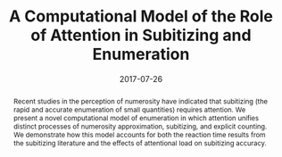 ---
title: 'A Computational Model of the Role of Attention in Subitizing and Enumeration'

# Authors
# If you created a profile for a user (e.g. the default `admin` user), write the username (folder name) here
# and it will be replaced with their full name and linked to their profile.
authors:
  - Gordon Briggs
  - admin
  - Paul F. Bello

# Author notes (optional)
# author_notes:
#   - 'Equal contribution'
#   - 'Equal contribution'

date: '2017-07-26'
doi: ''

# Schedule page publish date (NOT publication's date).
publishDate: '2017-01-01T00:00:00Z'

# Publication type.
# Legend: 0 = Uncategorized; 1 = Conference paper; 2 = Journal article;
# 3 = Preprint / Working Paper; 4 = Report; 5 = Book; 6 = Book section;
# 7 = Thesis; 8 = Patent
publication_types: ['1']

# Publication name and optional abbreviated publication name.
publication: In *Proceedings of the 39th Annual Meeting of the Cognitive Science Society*
publication_short: In *CogSci 2017*

abstract: "Recent studies in the perception of numerosity have indicated that subitizing (the rapid and accurate enumeration of small quantities) requires attention. We present a novel computational model of enumeration in which attention unifies distinct processes of numerosity approximation, subitizing, and explicit counting. We demonstrate how this model accounts for both the reaction time results from the subitizing literature and the effects of attentional load on subitizing accuracy."

# Summary. An optional shortened abstract.
summary: "We present a novel computational model of enumeration in which attention unifies distinct processes of numerosity approximation, subitizing, and explicit counting."


tags: [numerosity, cognitive systems, cognitive modeling, attention]

# Display this page in the Featured widget?
featured: false

# Custom links (uncomment lines below)
# links:
# - name: Custom Link
#   url: http://example.org

url_pdf: ''
url_code: ''
url_dataset: ''
url_poster: ''
url_project: ''
url_slides: ''
url_source: ''
url_video: ''

# Featured image
# To use, add an image named `featured.jpg/png` to your page's folder.
# image:
#   caption: 'Image credit: [**Unsplash**](https://unsplash.com/photos/pLCdAaMFLTE)'
#   focal_point: ''
#   preview_only: false

# Associated Projects (optional).
#   Associate this publication with one or more of your projects.
#   Simply enter your project's folder or file name without extension.
#   E.g. `internal-project` references `content/project/internal-project/index.md`.
#   Otherwise, set `projects: []`.
projects:
  - arcadia

# Slides (optional).
#   Associate this publication with Markdown slides.
#   Simply enter your slide deck's filename without extension.
#   E.g. `slides: "example"` references `content/slides/example/index.md`.
#   Otherwise, set `slides: ""`.
slides: ''
---